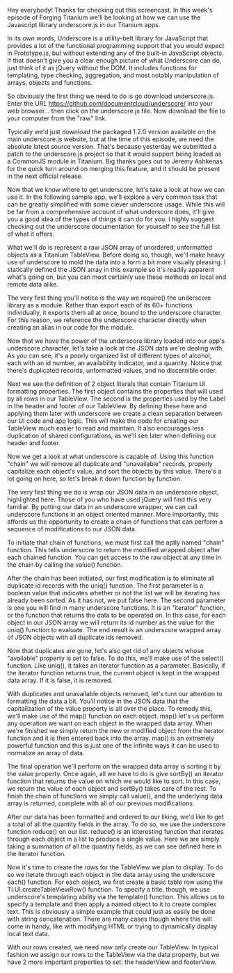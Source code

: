 Hey everybody! Thanks for checking out this screencast. In this week's episode of Forging Titanium we'll be looking at how we can use the Javascript library underscore.js in our Titanium apps.In its own words, Underscore is a utility-belt library for JavaScript that provides a lot of the functional programming support that you would expect in Prototype.js, but without extending any of the built-in JavaScript objects. If that doesn't give you a clear enough picture of what Underscore can do, just think of it as jQuery without the DOM. It includes functions for templating, type checking, aggregation, and most notably manipulation of arrays, objects and functions.So obviously the first thing we need to do is go download underscore.js. Enter the URL <https://github.com/documentcloud/underscore/> into your web browser... then click on the underscore.js file. Now download the file to your computer from the "raw" link. Typically we'd just download the packaged 1.2.0 version available on the main underscore.js website, but at the time of this episode, we need the absolute latest source version. That's because yesterday we submitted a patch to the underscore.js project so that it would support being loaded as a CommonJS module in Titanium. Big thanks goes out to Jeremy Ashkenas for the quick turn around on merging this feature, and it should be present in the next official release.Now that we know where to get underscore, let's take a look at how we can use it. In the following sample app, we'll explore a very common task that can be greatly simplified with some clever underscore usage. While this will be far from a comprehensive account of what underscore does, it'll give you a good idea of the types of things it can do for you. I highly suggest checking out the underscore documentation for yourself to see the full list of what it offers.What we'll do is represent a raw JSON array of unordered, unformatted objects as a Titanium TableView. Before doing so, though, we'll make heavy use of underscore to mold the data into a form a bit more visually pleasing. I statically defined the JSON array in this example so it's readily apparent what's going on, but you can most certainly use these methods on local and remote data alike. The very first thing you'll notice is the way we require() the underscore library as a module. Rather than export each of its 60+ functions individually, it exports them all at once, bound to the underscore character. For this reason, we reference the underscore character directly when creating an alias in our code for the module. Now that we have the power of the underscore library loaded into our app's underscore character, let's take a look at the JSON data we're dealing with. As you can see, it's a poorly organized list of different types of alcohol, each with an id number, an availability indicator, and a quantity. Notice that there's duplicated records, unformatted values, and no discernible order. Next we see the definition of 2 object literals that contain Titanium UI formatting properties. The first object contains the properties that will used by all rows in our TableView. The second is the properties used by the Label in the header and footer of our TableView. By defining these here and applying them later with underscore we create a clean separation between our UI code and app logic. This will make the code for creating our TableView much easier to read and maintain. It also encourages less duplication of shared configurations, as we'll see later when defining our header and footer.Now we get a look at what underscore is capable of. Using this function "chain" we will remove all duplicate and "unavailable" records, properly capitalize each object's value, and sort the objects by this value. There's a lot going on here, so let's break it down function by function.The very first thing we do is wrap our JSON data in an underscore object, highlighted here. Those of you who have used jQuery will find this very familiar. By putting our data in an underscore wrapper, we can call underscore functions in an object oriented manner. More importantly, this affords us the opportunity to create a chain of functions that can perform a sequence of modifications to our JSON data.To initiate that chain of functions, we must first call the aptly named "chain" function. This tells underscore to return the modified wrapped object after each chained function. You can get access to the raw object at any time in the chain by calling the value() function.After the chain has been initiated, our first modification is to eliminate all duplicate id records with the uniq() function. The first parameter is a boolean value that indicates whether or not the list we will be iterating has already been sorted. As it has not, we put false here. The second parameter is one you will find in many underscore functions. It is an "iterator" function, or the function that returns the data to be operated on. In this case, for each object in our JSON array we will return its id number as the value for the uniq() function to evaluate.  The end result is an underscore wrapped array of JSON objects with all duplicate ids removed.Now that duplicates are gone, let's also get rid of any objects whose "available" property is set to false. To do this, we'll make use of the select() function. Like uniq(), it takes an iterator function as a parameter. Basically, if the iterator function returns true, the current object is kept in the wrapped data array. If it is false, it is removed. With duplicates and unavailable objects removed, let's turn our attention to formatting the data a bit. You'll notice in the JSON data that the capitalization of the value property is all over the place. To remedy this, we'll make use of the map() function on each object. map() let's us perform any operation we want on each object in the wrapped data array. When we're finished we simply return the new or modified object from the iterator function and it is then entered back into the array. map() is an extremely powerful function and this is just one of the infinite ways it can be used to normalize an array of data.The final operation we'll perform on the wrapped data array is sorting it by the value property. Once again, all we have to do is give sortBy() an iterator function that returns the value on which we would like to sort. In this case, we return the value of each object and sortBy() takes care of the rest. To finish the chain of functions we simply call value(), and the underlying data array is returned, complete with all of our previous modifications.After our data has been formatted and ordered to our liking, we'd like to get a total of all the quantity fields in the array. To do so, we use the underscore function reduce() on our list. reduce() is an interesting function that iterates through each object in a list to produce a single value. Here we are simply taking a summation of all the quantity fields, as we can see defined here in the iterator function.Now it's time to create the rows for the TableView we plan to display. To do so we iterate through each object in the data array using the underscore each() function. For each object, we first create a basic table row using the Ti.UI.createTableViewRow() function. To specify a title, though, we use underscore's templating ability via the template() function. This allows us to specify a template and then apply a named object to it to create complex text. This is obviously a simple example that could just as easily be done with string concatenation. There are many cases though where this will come in handy, like with modifying HTML or trying to dynamically display local text data.With our rows created, we need now only create our TableView. In typical fashion we assign our rows to the TableView via the data property, but we have 2 more important properties to set: the headerView and footerView.  